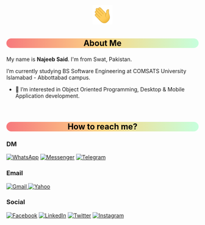 
# <div align="center"><img src="resources\Hi.gif" height="50px"></div>
## <p style="font-weight: bold;text-align: center;border-radius: 20px;color:black;background: linear-gradient(to right, #f7797d, #FBD786, #C6FFDD);">About Me</p>
My name is **Najeeb Said**.
I'm from Swat, Pakistan.

I’m currently studying BS Software Engineering at COMSATS University Islamabad - Abbottabad campus.
- 👀 I’m interested in Object Oriented Programming, Desktop & Mobile Application development.

<br>

<div>

## <p style="font-weight: bold;text-align: center;border-radius: 20px;color:black;background: linear-gradient(to right, #f7797d, #FBD786, #C6FFDD);">How to reach me?</p>
### DM
[![WhatsApp](https://img.shields.io/badge/WhatsApp-25D366?style=flat&logo=whatsapp&logoColor=white)](https://wa.me/923439555364)
[![Messenger](https://img.shields.io/badge/Messenger-00B2FF?logo=messenger&logoColor=white)](https://www.messenger.com/t/100041867943788)
[![Telegram](https://img.shields.io/badge/Telegram-2CA5E0?logo=telegram)](https://telegram.me/NjbSyd)

### Email
<a href="mailto:tcanjb@gmail.com"> <img src="https://img.shields.io/badge/Gmail-D14836?logo=gmail&logoColor=white" alt="Gmail"> </a>
<a href="mailto:tcanjb@yahoo.com"> <img src="https://img.shields.io/badge/Yahoo-6001D2?logo=Yahoo!" alt="Yahoo"> </a>

### Social
[![Facebook](https://img.shields.io/badge/Facebook-1773EA?logo=facebook&logoColor=white)](https://www.linkedin.com/in/najeeb-said-170477234/)
[![LinkedIn](https://img.shields.io/badge/LinkedIn-0073B1?logo=LinkedIn&logoColor=white)](https://www.linkedin.com/in/najeeb-said-170477234/)
[![Twitter](https://img.shields.io/badge/Twitter-1DA1F2?logo=twitter&logoColor=white)](https://twitter.com/NjbSyd)
[![Instagram](https://img.shields.io/badge/Instagram-C74991?logo=Instagram&logoColor=white)](https://www.instagram.com/njb_syd/)

</div>
